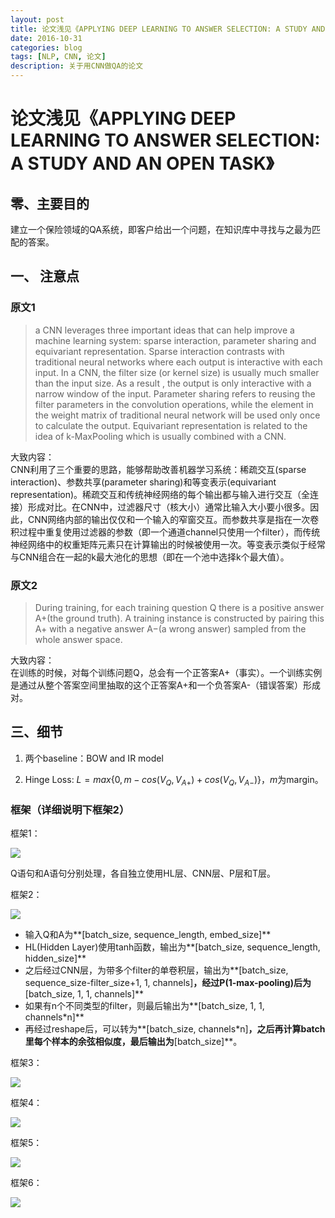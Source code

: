 ```yaml
--- 
layout: post 
title: 论文浅见《APPLYING DEEP LEARNING TO ANSWER SELECTION: A STUDY AND AN OPEN TASK》
date: 2016-10-31 
categories: blog 
tags: [NLP, CNN, 论文] 
description: 关于用CNN做QA的论文
--- 
```


# 论文浅见《APPLYING DEEP LEARNING TO ANSWER SELECTION: A STUDY AND AN OPEN TASK》

## 零、主要目的

建立一个保险领域的QA系统，即客户给出一个问题，在知识库中寻找与之最为匹配的答案。

## 一、 注意点

### 原文1

> a CNN leverages three important ideas that can help improve a machine learning system: sparse interaction, parameter sharing and equivariant representation. Sparse interaction contrasts with traditional neural networks where each output is interactive with each input. In a CNN, the filter size (or kernel size) is usually much smaller than the input size. As a result , the output is only interactive with a narrow window of the input. Parameter sharing refers to reusing the filter parameters in the convolution operations, while the element in the weight matrix of traditional neural network will be used only once to calculate the output. Equivariant representation is related to the idea of k-MaxPooling which is usually combined with a CNN.  

大致内容：  
CNN利用了三个重要的思路，能够帮助改善机器学习系统：稀疏交互(sparse interaction)、参数共享(parameter sharing)和等变表示(equivariant representation)。稀疏交互和传统神经网络的每个输出都与输入进行交互（全连接）形成对比。在CNN中，过滤器尺寸（核大小）通常比输入大小要小很多。因此，CNN网络内部的输出仅仅和一个输入的窄窗交互。而参数共享是指在一次卷积过程中重复使用过滤器的参数（即一个通道channel只使用一个filter），而传统神经网络中的权重矩阵元素只在计算输出的时候被使用一次。等变表示类似于经常与CNN组合在一起的k最大池化的思想（即在一个池中选择k个最大值）。
 
### 原文2

> During training, for each training question Q there is a positive answer A+(the ground truth). A training instance is constructed by pairing this A+ with a negative answer A−(a wrong answer) sampled from the whole answer space.   

大致内容：  
在训练的时候，对每个训练问题Q，总会有一个正答案A+（事实）。一个训练实例是通过从整个答案空间里抽取的这个正答案A+和一个负答案A-（错误答案）形成对。

## 三、细节

1. 两个baseline：BOW and IR model

2. Hinge Loss: $L=max\{0, m-cos(V_Q,V_{A+})+cos(V_Q,V_{A-})\}$，$m$为margin。

### 框架（详细说明下框架2）  
框架1：

![](http://odjt9j2ec.bkt.clouddn.com/qainsurance-1.png)

Q语句和A语句分别处理，各自独立使用HL层、CNN层、P层和T层。

框架2：

![](http://odjt9j2ec.bkt.clouddn.com/qainsurance-2.png)

* 输入Q和A为**[batch_size, sequence_length, embed_size]**
* HL(Hidden Layer)使用tanh函数，输出为**[batch_size, sequence_length, hidden_size]**
* 之后经过CNN层，为带多个filter的单卷积层，输出为**[batch_size, sequence_size-filter_size+1, 1, channels]**，经过P(1-max-pooling)后为**[batch_size, 1, 1, channels]**
* 如果有n个不同类型的filter，则最后输出为**[batch_size, 1, 1, channels*n]**
* 再经过reshape后，可以转为**[batch_size, channels*n]**，之后再计算batch里每个样本的余弦相似度，最后输出为**[batch_size]**。

框架3：

![](http://odjt9j2ec.bkt.clouddn.com/qainsurance-3.png)

框架4：

![](http://odjt9j2ec.bkt.clouddn.com/qainsurance-4.png)

框架5：

![](http://odjt9j2ec.bkt.clouddn.com/qainsurance-5.png)

框架6：

![](http://odjt9j2ec.bkt.clouddn.com/qainsurance-6.png)
